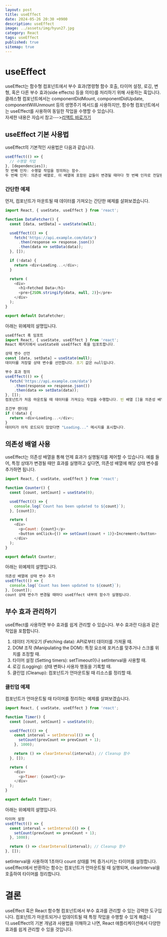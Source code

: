 ```yaml
---
layout: post
title: useEffect
date: 2024-05-26 20:30 +0900
description: useEffect
image: ../assets/img/hyun27.jpg
category: React
tags: useEffect
published: true
sitemap: true
---
```


# useEffect
useEffect는 함수형 컴포넌트에서 부수 효과(명령형 함수 호출, 타이머 설정, 로깅, 변형, 혹은 다른 부수 효과(side effects) 등을 의미)를 처리하기 위해 사용하는 훅입니다. 클래스형 컴포넌트에서는 componentDidMount, componentDidUpdate, componentWillUnmount 등의 생명주기 메서드를 사용하지만, 함수형 컴포넌트에서는 useEffect를 사용하여 동일한 작업을 수행할 수 있습니다.<br>
자세한 내용은 자습서 참고--->[리액트 바로가기](https://ko.legacy.reactjs.org/)

## useEffect 기본 사용법
useEffect의 기본적인 사용법은 다음과 같습니다.

````javascript
useEffect(() => {
  // 수행할 작업
}, [dependencies]);
첫 번째 인자: 수행할 작업을 정의하는 함수.
두 번째 인자: 의존성 배열로, 이 배열에 포함된 값들이 변경될 때마다 첫 번째 인자로 전달된 함수가 실행됩니다.
````
### 간단한 예제
먼저, 컴포넌트가 마운트될 때 데이터를 가져오는 간단한 예제를 살펴보겠습니다.

````javascript
import React, { useState, useEffect } from 'react';

function DataFetcher() {
  const [data, setData] = useState(null);

  useEffect(() => {
    fetch('https://api.example.com/data')
      .then(response => response.json())
      .then(data => setData(data));
  }, []);

  if (!data) {
    return <div>Loading...</div>;
  }

  return (
    <div>
      <h1>Fetched Data</h1>
      <pre>{JSON.stringify(data, null, 2)}</pre>
    </div>
  );
}

export default DataFetcher;
````
아래는 위예제의 설명입니다.

````javascript
useEffect 훅 임포트
import React, { useState, useEffect } from 'react';
React 패키지에서 useState와 useEffect 훅을 임포트합니다.

상태 변수 선언
const [data, setData] = useState(null);
데이터를 저장할 상태 변수를 선언합니다. 초기 값은 null입니다.

부수 효과 정의
useEffect(() => {
  fetch('https://api.example.com/data')
    .then(response => response.json())
    .then(data => setData(data));
}, []);
컴포넌트가 처음 마운트될 때 데이터를 가져오는 작업을 수행합니다. 빈 배열 []을 의존성 배열로 전달하여, 이 효과가 컴포넌트가 처음 렌더링될 때만 실행되도록 합니다.

조건부 렌더링
if (!data) {
  return <div>Loading...</div>;
}
데이터가 아직 로드되지 않았다면 "Loading..." 메시지를 표시합니다.
````

## 의존성 배열 사용
useEffect는 의존성 배열을 통해 언제 효과가 실행될지를 제어할 수 있습니다. 예를 들어, 특정 상태가 변경될 때만 효과를 실행하고 싶다면, 의존성 배열에 해당 상태 변수를 추가하면 됩니다.

````javascript
import React, { useState, useEffect } from 'react';

function Counter() {
  const [count, setCount] = useState(0);

  useEffect(() => {
    console.log(`Count has been updated to ${count}`);
  }, [count]);

  return (
    <div>
      <p>Count: {count}</p>
      <button onClick={() => setCount(count + 1)}>Increment</button>
    </div>
  );
}

export default Counter;
````
아래는 위예제의 설명입니다.
````javascript
의존성 배열에 상태 변수 추가
useEffect(() => {
  console.log(`Count has been updated to ${count}`);
}, [count]);
count 상태 변수가 변경될 때마다 useEffect 내부의 함수가 실행됩니다.
````
## 부수 효과 관리하기
useEffect를 사용하면 부수 효과를 쉽게 관리할 수 있습니다. 부수 효과란 다음과 같은 작업을 포함합니다.

1. 데이터 가져오기 (Fetching data): API로부터 데이터를 가져올 때.<br>
2. DOM 조작 (Manipulating the DOM): 특정 요소에 포커스를 맞추거나 스크롤 위치를 조정할 때.<br>
3. 타이머 설정 (Setting timers): setTimeout이나 setInterval을 사용할 때.<br>
4. 로깅 (Logging): 상태 변화나 사용자 행동을 기록할 때.<br>
5. 클린업 (Cleanup): 컴포넌트가 언마운트될 때 리소스를 정리할 때.

### 클린업 예제
컴포넌트가 언마운트될 때 타이머를 정리하는 예제를 살펴보겠습니다.

````javascript
import React, { useState, useEffect } from 'react';

function Timer() {
  const [count, setCount] = useState(0);

  useEffect(() => {
    const interval = setInterval(() => {
      setCount(prevCount => prevCount + 1);
    }, 1000);

    return () => clearInterval(interval); // Cleanup 함수
  }, []);

  return (
    <div>
      <p>Timer: {count}</p>
    </div>
  );
}

export default Timer;
````
아래는 위예제의 설명입니다.
````javascript
타이머 설정
useEffect(() => {
  const interval = setInterval(() => {
    setCount(prevCount => prevCount + 1);
  }, 1000);

  return () => clearInterval(interval); // Cleanup 함수
}, []);
````
setInterval을 사용하여 1초마다 count 상태를 1씩 증가시키는 타이머를 설정합니다. useEffect에서 반환하는 함수는 컴포넌트가 언마운트될 때 실행되며, clearInterval을 호출하여 타이머를 정리합니다.

# 결론
useEffect 훅은 React 함수형 컴포넌트에서 부수 효과를 관리할 수 있는 강력한 도구입니다. 컴포넌트가 마운트되거나 업데이트될 때 특정 작업을 수행할 수 있게 해줍니다.useEffect의 기본 개념과 사용법을 이해하고 나면, React 애플리케이션에서 다양한 효과를 쉽게 관리할 수 있을 것입니다.